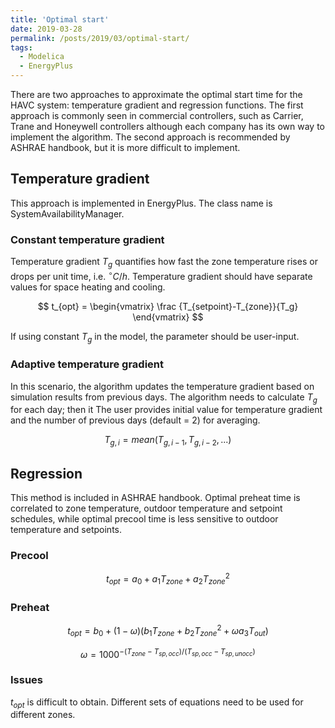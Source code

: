 ```yaml
---
title: 'Optimal start'
date: 2019-03-28
permalink: /posts/2019/03/optimal-start/
tags:
  - Modelica
  - EnergyPlus
---
```


There are two approaches to approximate the optimal start time for the HAVC system: temperature gradient and regression functions. The first approach is commonly seen in commercial controllers, such as Carrier, Trane and Honeywell controllers although each company has its own way to implement the algorithm. The second approach is recommended by ASHRAE handbook, but it is more difficult to implement.

## Temperature gradient
This approach is implemented in EnergyPlus. The class name is SystemAvailabilityManager.
### Constant temperature gradient  
Temperature gradient $T_g$ quantifies how fast the zone temperature rises or drops per unit time, i.e. $^{\circ} C/h$. Temperature gradient should have separate values for space heating and cooling.

$$
t_{opt} = \begin{vmatrix} \frac {T_{setpoint}-T_{zone}}{T_g} \end{vmatrix}
$$

If using constant $T_g$ in the model, the parameter should be user-input.

### Adaptive temperature gradient
In this scenario, the algorithm updates the temperature gradient based on simulation results from previous days. The algorithm needs to calculate $T_g$ for each day; then it
The user provides initial value for temperature gradient and the number of previous days (default = 2) for averaging.

$$
T_{g,i} = mean(T_{g,i-1},T_{g,i-2},...)
$$

## Regression
This method is included in ASHRAE handbook. Optimal preheat time is correlated to zone temperature, outdoor temperature and setpoint schedules, while optimal precool time is less sensitive to outdoor temperature and setpoints.
### Precool

$$
t_{opt} = a_0 + a_1T_{zone}+a_2T_{zone}^2
$$

### Preheat

$$
t_{opt} = b_0 + (1-\omega)(b_1T_{zone}+b_2T_{zone}^2+\omega a_3T_{out})
$$

$$
\omega = 1000^{-{(T_{zone}-T_{sp,occ})}/{(T_{sp,occ}-T_{sp,unocc})}}
$$

### Issues
$t_{opt}$ is difficult to obtain.
Different sets of equations need to be used for different zones.
